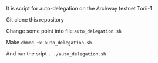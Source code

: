It is script for auto-delegation on the Archway testnet Torii-1

Git clone this repository

Change some point into file `auto_delegation.sh`

Make `chmod +x auto_delegation.sh`

And run the sript `. ./auto_delegation.sh`
